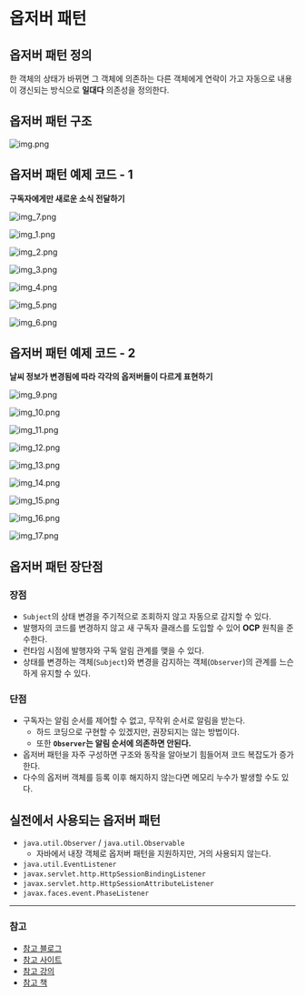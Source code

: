 # 옵저버 패턴

## 옵저버 패턴 정의

한 객체의 상태가 바뀌면 그 객체에 의존하는 다른 객체에게 연락이 가고 자동으로 내용이 갱신되는 방식으로 **일대다** 의존성을 정의한다.

## 옵저버 패턴 구조

![img.png](image/img.png)

## 옵저버 패턴 예제 코드 - 1

**구독자에게만 새로운 소식 전달하기**

![img_7.png](image/img_7.png)

![img_1.png](image/img_1.png)

![img_2.png](image/img_2.png)

![img_3.png](image/img_3.png)

![img_4.png](image/img_4.png)

![img_5.png](image/img_5.png)

![img_6.png](image/img_6.png)

## 옵저버 패턴 예제 코드 - 2

**날씨 정보가 변경됨에 따라 각각의 옵저버들이 다르게 표현하기**

![img_9.png](image/img_9.png)

![img_10.png](image/img_10.png)

![img_11.png](image/img_11.png)

![img_12.png](image/img_12.png)

![img_13.png](image/img_13.png)

![img_14.png](image/img_14.png)

![img_15.png](image/img_15.png)

![img_16.png](image/img_16.png)

![img_17.png](image/img_17.png)

## 옵저버 패턴 장단점

### 장점

- `Subject`의 상태 변경을 주기적으로 조회하지 않고 자동으로 감지할 수 있다.
- 발행자의 코드를 변경하지 않고 새 구독자 클래스를 도입할 수 있어 **OCP** 원칙을 준수한다.
- 런타임 시점에 발행자와 구독 알림 관계를 맺을 수 있다.
- 상태를 변경하는 객체(`Subject`)와 변경을 감지하는 객체(`Observer`)의 관계를 느슨하게 유지할 수 있다.

### 단점

- 구독자는 알림 순서를 제어할 수 없고, 무작위 순서로 알림을 받는다.
  - 하드 코딩으로 구현할 수 있겠지만, 권장되지는 않는 방법이다.
  - 또한 **`Observer`는 알림 순서에 의존하면 안된다.**
- 옵저버 패턴을 자주 구성하면 구조와 동작을 알아보기 힘들어져 코드 복잡도가 증가한다.
- 다수의 옵저버 객체를 등록 이후 해지하지 않는다면 메모리 누수가 발생할 수도 있다.

## 실전에서 사용되는 옵저버 패턴

- `java.util.Observer` / `java.util.Observable`
  - 자바에서 내장 객체로 옵저버 패턴을 지원하지만, 거의 사용되지 않는다.
- `java.util.EventListener`
- `javax.servlet.http.HttpSessionBindingListener`
- `javax.servlet.http.HttpSessionAttributeListener`
- `javax.faces.event.PhaseListener`

---

### 참고

- [참고 블로그](https://inpa.tistory.com/entry/GOF-%F0%9F%92%A0-%EC%98%B5%EC%A0%80%EB%B2%84Observer-%ED%8C%A8%ED%84%B4-%EC%A0%9C%EB%8C%80%EB%A1%9C-%EB%B0%B0%EC%9B%8C%EB%B3%B4%EC%9E%90)
- [참고 사이트](https://refactoring.guru/ko/design-patterns/observer)
- [참고 강의](https://www.inflearn.com/course/%EA%B0%9D%EC%B2%B4%EC%A7%80%ED%96%A5-%EB%94%94%EC%9E%90%EC%9D%B8-%ED%8C%A8%ED%84%B4-%EC%96%84%EC%BD%94/dashboard)
- [참고 책](https://www.yes24.com/Product/Goods/108192370)